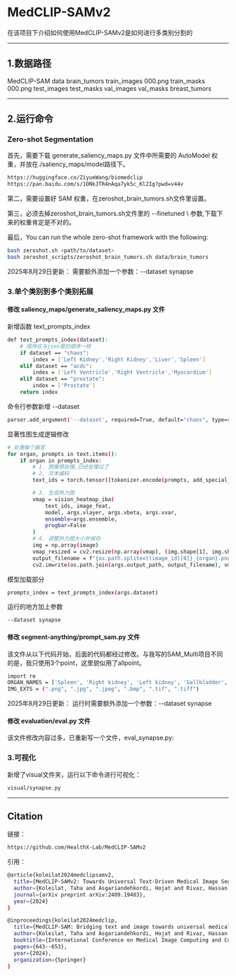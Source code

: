 # MedCLIP-SAMv2
在该项目下介绍如何使用MedCLIP-SAMv2是如何进行多类别分割的

---

## 1.数据路径
MedCLIP-SAM
  data
    brain_tumors
      train_images
        000.png
      train_masks
        000.png
      test_images
      test_masks
      val_images
      val_masks
    breast_tumors

---

## 2.运行命令
### Zero-shot Segmentation

首先，需要下载 generate_saliency_maps.py 文件中所需要的 AutoModel 权重，并放在./saliency_maps/model路径下。
```bash
https://huggingface.co/ZiyueWang/biomedclip
https://pan.baidu.com/s/1ONkJTR4nAqa7yk5c_Kl2Ig?pwd=v44v
```
第二，需要设置好 SAM 权重，在zeroshot_brain_tumors.sh文件里设置。

第三，必须去掉zeroshot_brain_tumors.sh文件里的 --finetuned \ 参数,下载下来的权重肯定是不对的。

最后，You can run the whole zero-shot framework with the following:
```bash
bash zeroshot.sh <path/to/dataset>
bash zeroshot_scripts/zeroshot_brain_tumors.sh data/brain_tumors
```
2025年8月29日更新：
需要额外添加一个参数：--dataset synapse


### 3.单个类别到多个类别拓展

#### 修改 saliency_maps/generate_saliency_maps.py 文件

新增函数 text_prompts_index 
```bash
def text_prompts_index(dataset):
    # 顺序应与json里的顺序一样
    if dataset == "chaos":
        index = ['Left Kidney','Right Kidney','Liver','Spleen']
    elif dataset == "acdc":
        index = ['Left Ventricle','Right Ventricle','Myocardium']
    elif dataset == "prostate":
        index = ['Prostate']
    return index
```

命令行参数新增 --dataset
```bash
parser.add_argument('--dataset', required=True, default="chaos", type=str, help='select dataset')
```

显著性图生成逻辑修改
```bash
# 处理每个器官
for organ, prompts in text.items():
    if organ in prompts_index:
        # 1. 图像预处理,已经处理过了
        # 2. 文本编码
        text_ids = torch.tensor([tokenizer.encode(prompts, add_special_tokens=True)]).to(args.device)

        # 3. 生成热力图
        vmap = vision_heatmap_iba(
            text_ids, image_feat,
            model, args.vlayer, args.vbeta, args.vvar,
            ensemble=args.ensemble,
            progbar=False
        )
        # 4. 调整热力图大小并保存
        img = np.array(image)
        vmap_resized = cv2.resize(np.array(vmap), (img.shape[1], img.shape[0]), interpolation=cv2.INTER_NEAREST)
        output_filename = f"{os.path.splitext(image_id)[0]}_{organ}.png"
        cv2.imwrite(os.path.join(args.output_path, output_filename), vmap_resized * 255)
```

模型加载部分
```bash
prompts_index = text_prompts_index(args.dataset)
```

运行的地方加上参数
```bash
--dataset synapse
```

#### 修改 segment-anything/prompt_sam.py 文件
该文件从以下代码开始，后面的代码都经过修改。与我写的SAM_Multi项目不同的是，我只使用3个point，这里貌似用了allpoint。
```bash
import re
ORGAN_NAMES = ['Spleen', 'Right kidney', 'Left kidney', 'Gallbladder', 'Esophagus', 'Liver', 'Stomach', 'Pancreas']
IMG_EXTS = (".png", ".jpg", ".jpeg", ".bmp", ".tif", ".tiff")
```
2025年8月29日更新：
运行时需要额外添加一个参数：--dataset synapse

#### 修改 evaluation/eval.py 文件
该文件修改内容过多，已重新写一个文件，eval_synapse.py:


### 3.可视化
新增了visual文件夹，运行以下命令进行可视化：
```bash
visual/synapse.py
```


---
## Citation
链接：
```bash
https://github.com/HealthX-Lab/MedCLIP-SAMv2
```

引用：
```bash
@article{koleilat2024medclipsamv2,
  title={MedCLIP-SAMv2: Towards Universal Text-Driven Medical Image Segmentation},
  author={Koleilat, Taha and Asgariandehkordi, Hojat and Rivaz, Hassan and Xiao, Yiming},
  journal={arXiv preprint arXiv:2409.19483},
  year={2024}
}

@inproceedings{koleilat2024medclip,
  title={MedCLIP-SAM: Bridging text and image towards universal medical image segmentation},
  author={Koleilat, Taha and Asgariandehkordi, Hojat and Rivaz, Hassan and Xiao, Yiming},
  booktitle={International Conference on Medical Image Computing and Computer-Assisted Intervention},
  pages={643--653},
  year={2024},
  organization={Springer}
}
```


